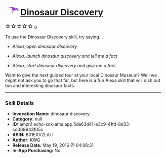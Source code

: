 # &nbsp;<img src="skill_icon" alt="Dinosaur Discovery icon" width="36"> [Dinosaur Discovery](http://alexa.amazon.com/#skills/amzn1.echo-sdk-ams.app.5da63d41-e3c9-4ffd-8d33-cc069943f05c)
![0 stars](../../images/ic_star_border_black_18dp_1x.png)![0 stars](../../images/ic_star_border_black_18dp_1x.png)![0 stars](../../images/ic_star_border_black_18dp_1x.png)![0 stars](../../images/ic_star_border_black_18dp_1x.png)![0 stars](../../images/ic_star_border_black_18dp_1x.png) 0

To use the Dinosaur Discovery skill, try saying...

* *Alexa, open dinosaur discovery*

* *Alexa, launch dinosaur discovery and tell me a fact*

* *Alexa, start dinosaur discovery and give me a fact*

Want to give the next guided tour at your local Dinosaur Museum?  Well we might not ask you to go that far, but here is a fun Alexa skill that will dish out fun and interesting dinosaur facts.

***

### Skill Details

* **Invocation Name:** dinosaur discovery
* **Category:** null
* **ID:** amzn1.echo-sdk-ams.app.5da63d41-e3c9-4ffd-8d33-cc069943f05c
* **ASIN:** B01EXVZLAU
* **Author:** KWG
* **Release Date:** May 19, 2016 @ 04:08:31
* **In-App Purchasing:** No
